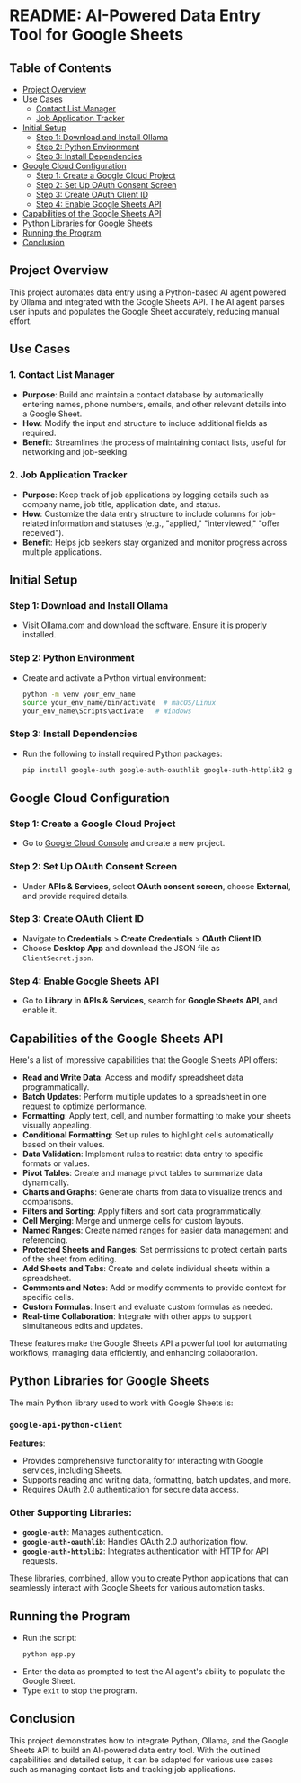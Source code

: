 # README: AI-Powered Data Entry Tool for Google Sheets

## Table of Contents
- [Project Overview](#project-overview)
- [Use Cases](#use-cases)
  - [Contact List Manager](#1-contact-list-manager)
  - [Job Application Tracker](#2-job-application-tracker)
- [Initial Setup](#initial-setup)
  - [Step 1: Download and Install Ollama](#step-1-download-and-install-ollama)
  - [Step 2: Python Environment](#step-2-python-environment)
  - [Step 3: Install Dependencies](#step-3-install-dependencies)
- [Google Cloud Configuration](#google-cloud-configuration)
  - [Step 1: Create a Google Cloud Project](#step-1-create-a-google-cloud-project)
  - [Step 2: Set Up OAuth Consent Screen](#step-2-set-up-oauth-consent-screen)
  - [Step 3: Create OAuth Client ID](#step-3-create-oauth-client-id)
  - [Step 4: Enable Google Sheets API](#step-4-enable-google-sheets-api)
- [Capabilities of the Google Sheets API](#capabilities-of-the-google-sheets-api)
- [Python Libraries for Google Sheets](#python-libraries-for-google-sheets)
- [Running the Program](#running-the-program)
- [Conclusion](#conclusion)

## Project Overview
This project automates data entry using a Python-based AI agent powered by Ollama and integrated with the Google Sheets API. The AI agent parses user inputs and populates the Google Sheet accurately, reducing manual effort.

## Use Cases
### 1. **Contact List Manager**
- **Purpose**: Build and maintain a contact database by automatically entering names, phone numbers, emails, and other relevant details into a Google Sheet.
- **How**: Modify the input and structure to include additional fields as required.
- **Benefit**: Streamlines the process of maintaining contact lists, useful for networking and job-seeking.

### 2. **Job Application Tracker**
- **Purpose**: Keep track of job applications by logging details such as company name, job title, application date, and status.
- **How**: Customize the data entry structure to include columns for job-related information and statuses (e.g., "applied," "interviewed," "offer received").
- **Benefit**: Helps job seekers stay organized and monitor progress across multiple applications.

## Initial Setup
### Step 1: Download and Install Ollama
- Visit [Ollama.com](https://ollama.com) and download the software. Ensure it is properly installed.

### Step 2: Python Environment
- Create and activate a Python virtual environment:
  ```bash
  python -m venv your_env_name
  source your_env_name/bin/activate  # macOS/Linux
  your_env_name\Scripts\activate   # Windows
  ```

### Step 3: Install Dependencies
- Run the following to install required Python packages:
  ```bash
  pip install google-auth google-auth-oauthlib google-auth-httplib2 google-api-python-client Function Calling
  ```

## Google Cloud Configuration
### Step 1: Create a Google Cloud Project
- Go to [Google Cloud Console](https://console.cloud.google.com/) and create a new project.

### Step 2: Set Up OAuth Consent Screen
- Under **APIs & Services**, select **OAuth consent screen**, choose **External**, and provide required details.

### Step 3: Create OAuth Client ID
- Navigate to **Credentials** > **Create Credentials** > **OAuth Client ID**.
- Choose **Desktop App** and download the JSON file as `ClientSecret.json`.

### Step 4: Enable Google Sheets API
- Go to **Library** in **APIs & Services**, search for **Google Sheets API**, and enable it.

## Capabilities of the Google Sheets API
Here's a list of impressive capabilities that the Google Sheets API offers:

- **Read and Write Data**: Access and modify spreadsheet data programmatically.
- **Batch Updates**: Perform multiple updates to a spreadsheet in one request to optimize performance.
- **Formatting**: Apply text, cell, and number formatting to make your sheets visually appealing.
- **Conditional Formatting**: Set up rules to highlight cells automatically based on their values.
- **Data Validation**: Implement rules to restrict data entry to specific formats or values.
- **Pivot Tables**: Create and manage pivot tables to summarize data dynamically.
- **Charts and Graphs**: Generate charts from data to visualize trends and comparisons.
- **Filters and Sorting**: Apply filters and sort data programmatically.
- **Cell Merging**: Merge and unmerge cells for custom layouts.
- **Named Ranges**: Create named ranges for easier data management and referencing.
- **Protected Sheets and Ranges**: Set permissions to protect certain parts of the sheet from editing.
- **Add Sheets and Tabs**: Create and delete individual sheets within a spreadsheet.
- **Comments and Notes**: Add or modify comments to provide context for specific cells.
- **Custom Formulas**: Insert and evaluate custom formulas as needed.
- **Real-time Collaboration**: Integrate with other apps to support simultaneous edits and updates.

These features make the Google Sheets API a powerful tool for automating workflows, managing data efficiently, and enhancing collaboration.

## Python Libraries for Google Sheets
The main Python library used to work with Google Sheets is:

### `google-api-python-client`

**Features**:
- Provides comprehensive functionality for interacting with Google services, including Sheets.
- Supports reading and writing data, formatting, batch updates, and more.
- Requires OAuth 2.0 authentication for secure data access.

### Other Supporting Libraries:
- **`google-auth`**: Manages authentication.
- **`google-auth-oauthlib`**: Handles OAuth 2.0 authorization flow.
- **`google-auth-httplib2`**: Integrates authentication with HTTP for API requests.

These libraries, combined, allow you to create Python applications that can seamlessly interact with Google Sheets for various automation tasks.

## Running the Program
- Run the script:
  ```bash
  python app.py
  ```
- Enter the data as prompted to test the AI agent's ability to populate the Google Sheet.
- Type `exit` to stop the program.

## Conclusion
This project demonstrates how to integrate Python, Ollama, and the Google Sheets API to build an AI-powered data entry tool. With the outlined capabilities and detailed setup, it can be adapted for various use cases such as managing contact lists and tracking job applications.

